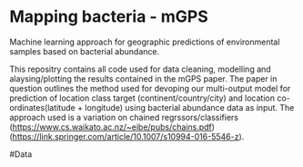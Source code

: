 # Mapping bacteria - mGPS
Machine learning approach for geographic predictions of environmental samples based on bacterial abundance. 

This repositry contains all code used for data cleaning, modelling and alaysing/plotting the results contained in the mGPS paper. The paper in question outlines the method used for devoping our multi-output model for prediction of location class target (continent/country/city) and location co-ordinates(latitude + longitude) using bacterial abundance data as input. The approach used is a variation on chained regrssors/classifiers (https://www.cs.waikato.ac.nz/~eibe/pubs/chains.pdf) (https://link.springer.com/article/10.1007/s10994-016-5546-z). 



#Data 
